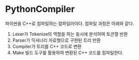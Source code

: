 # PythonCompiler
파이썬을 C++로 컴파일하는 컴파일러이다. 컴파일 과정은 아래와 같다.

1. Lexer가 Tokenize의 역할을 하는 동시에 분석하여 토큰열 반환
2. Parser가 딕셔너리 자료형으로 구현된 트리 반환
3. Compiler가 트리를 C++ 코드로 변환
4. Make 빌드 도구를 활용하여 변환된 C++ 코드를 컴파일한다.